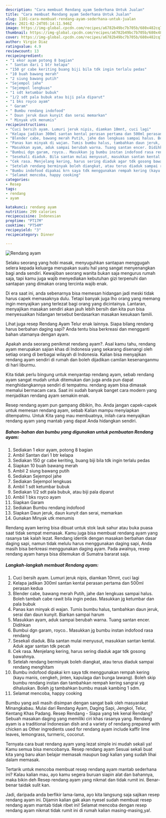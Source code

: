 ```yaml
---
description: "Cara membuat Rendang ayam Sederhana Untuk Jualan"
title: "Cara membuat Rendang ayam Sederhana Untuk Jualan"
slug: 1101-cara-membuat-rendang-ayam-sederhana-untuk-jualan
date: 2021-02-24T05:14:11.946Z
image: https://img-global.cpcdn.com/recipes/a6782b49bc7b705b/680x482cq70/rendang-ayam-foto-resep-utama.jpg
thumbnail: https://img-global.cpcdn.com/recipes/a6782b49bc7b705b/680x482cq70/rendang-ayam-foto-resep-utama.jpg
cover: https://img-global.cpcdn.com/recipes/a6782b49bc7b705b/680x482cq70/rendang-ayam-foto-resep-utama.jpg
author: Virgie Diaz
ratingvalue: 4.9
reviewcount: 13
recipeingredient:
- "1 ekor ayam potong 8 bagian"
- " Santan dari 1 btr kelapa"
- "150 gr cabe keriting buang biji bila tdk ingin terlalu pedas"
- "10 buah bawang merah"
- "2 siung bawang putih"
- "Sejempol jahe"
- "Sejempol lengkuas"
- "1 sdt ketumbar bubuk"
- "1/2 sdt pala bubuk atau biji pala diparut"
- "1 bks royco ayam"
- " Garam"
- " Bumbu rendang indofood"
- " Daun jeruk daun kunyit dan serai memarkan"
- " Minyak utk menumis"
recipeinstructions:
- "Cuci bersih ayam. Lumuri jeruk nipis, diamkan 10mnt, cuci lagi"
- "Kelapa jadikan 300ml santan kental perasan pertama dan 500ml perasan kedua"
- "Blender cabe, bawang merah Putih, jahe dan lengkuas sampai halus. Boleh tambah cabe rawit bila ingin pedas. Masukkan jg ketumbar dan pala bubuk"
- "Panas kan minyak di wajan. Tumis bumbu halus, tambahkan daun jeruk, serai dan daun kunyit. Biarkan sampai harum"
- "Masukkan ayam, aduk sampai berubah warna. Tuang santan encer. Didihkan"
- "Bumbui dgn garam, royco.. Masukkan jg bumbu instan indofood rasa rendang"
- "Sesekali diaduk. Bila santan mulai menyusut, masukkan santan kental. Aduk agar santan tdk pecah"
- "Cek rasa. Menjelang kering, harus sering diaduk agar tdk gosong bawahnya."
- "Setelah rendang berminyak boleh diangkat, atau terus diaduk sampai rendang menghitam"
- "Bumbu indofood dipakai krn saya tdk menggunakan rempah kering (kayu manis, cengkeh, jinten, kapulaga dan bunga lawang). Boleh skip bumbu rendang instan dan tambahkan rempah kering sangrai yg dihaluskan. Boleh jg tambahkan bumbu masak kambing 1 sdm."
- "Selamat mencoba, happy cooking"
categories:
- Resep
tags:
- rendang
- ayam

katakunci: rendang ayam 
nutrition: 299 calories
recipecuisine: Indonesian
preptime: "PT17M"
cooktime: "PT54M"
recipeyield: "3"
recipecategory: Dinner

---
```



![Rendang ayam](https://img-global.cpcdn.com/recipes/a6782b49bc7b705b/680x482cq70/rendang-ayam-foto-resep-utama.jpg)

Selaku seorang yang hobi masak, menyuguhkan santapan menggugah selera kepada keluarga merupakan suatu hal yang sangat menyenangkan bagi anda sendiri. Kewajiban seorang  wanita bukan saja mengurus rumah saja, tapi kamu juga wajib menyediakan kebutuhan gizi terpenuhi dan santapan yang dimakan orang tercinta wajib enak.

Di era  saat ini, anda sebenarnya bisa memesan hidangan jadi meski tidak harus capek memasaknya dulu. Tetapi banyak juga lho orang yang memang ingin menyajikan yang terlezat bagi orang yang dicintainya. Lantaran, menyajikan masakan sendiri akan jauh lebih bersih dan kita pun bisa menyesuaikan hidangan tersebut berdasarkan masakan kesukaan famili. 

Lihat juga resep Rendang Ayam Telur enak lainnya. Siapa bilang rendang harus berbahan daging sapi? Anda tentu bisa berkreasi dan mengganti bahan utamanya dengan ayam.

Apakah anda seorang penikmat rendang ayam?. Asal kamu tahu, rendang ayam merupakan sajian khas di Indonesia yang sekarang disenangi oleh setiap orang di berbagai wilayah di Indonesia. Kalian bisa menyajikan rendang ayam sendiri di rumah dan boleh dijadikan camilan kesenanganmu di hari liburmu.

Kita tidak perlu bingung untuk menyantap rendang ayam, sebab rendang ayam sangat mudah untuk ditemukan dan juga anda pun dapat menghidangkannya sendiri di tempatmu. rendang ayam bisa dimasak memalui bermacam cara. Saat ini sudah banyak banget cara modern yang menjadikan rendang ayam semakin enak.

Resep rendang ayam pun gampang dibikin, lho. Anda jangan capek-capek untuk memesan rendang ayam, sebab Kalian mampu menyiapkan ditempatmu. Untuk Kita yang mau membuatnya, inilah cara menyajikan rendang ayam yang mantab yang dapat Anda hidangkan sendiri.

<!--inarticleads1-->

##### Bahan-bahan dan bumbu yang digunakan untuk pembuatan Rendang ayam:

1. Sediakan 1 ekor ayam, potong 8 bagian
1. Ambil  Santan dari 1 btr kelapa
1. Sediakan 150 gr cabe keriting, buang biji bila tdk ingin terlalu pedas
1. Siapkan 10 buah bawang merah
1. Ambil 2 siung bawang putih
1. Sediakan Sejempol jahe
1. Sediakan Sejempol lengkuas
1. Ambil 1 sdt ketumbar bubuk
1. Sediakan 1/2 sdt pala bubuk, atau biji pala diparut
1. Ambil 1 bks royco ayam
1. Siapkan  Garam
1. Sediakan  Bumbu rendang indofood
1. Siapkan  Daun jeruk, daun kunyit dan serai, memarkan
1. Gunakan  Minyak utk menumis


Rendang ayam kering bisa dibuat untuk stok lauk sahur atau buka puasa saat tidak sempat memasak. Kamu juga bisa membuat rendang ayam yang rasanya tak kalah lezat. Rendang identik dengan masakan berbahan dasar daging sapi, namun tidak melulu harus menggunakan daging sapi, Anda masih bisa berkreasi menggunakan daging ayam. Pada awalnya, resep rendang ayam hanya bisa ditemukan di Sumatra bararat saja. 

<!--inarticleads2-->

##### Langkah-langkah membuat Rendang ayam:

1. Cuci bersih ayam. Lumuri jeruk nipis, diamkan 10mnt, cuci lagi
1. Kelapa jadikan 300ml santan kental perasan pertama dan 500ml perasan kedua
1. Blender cabe, bawang merah Putih, jahe dan lengkuas sampai halus. Boleh tambah cabe rawit bila ingin pedas. Masukkan jg ketumbar dan pala bubuk
1. Panas kan minyak di wajan. Tumis bumbu halus, tambahkan daun jeruk, serai dan daun kunyit. Biarkan sampai harum
1. Masukkan ayam, aduk sampai berubah warna. Tuang santan encer. Didihkan
1. Bumbui dgn garam, royco.. Masukkan jg bumbu instan indofood rasa rendang
1. Sesekali diaduk. Bila santan mulai menyusut, masukkan santan kental. Aduk agar santan tdk pecah
1. Cek rasa. Menjelang kering, harus sering diaduk agar tdk gosong bawahnya.
1. Setelah rendang berminyak boleh diangkat, atau terus diaduk sampai rendang menghitam
1. Bumbu indofood dipakai krn saya tdk menggunakan rempah kering (kayu manis, cengkeh, jinten, kapulaga dan bunga lawang). Boleh skip bumbu rendang instan dan tambahkan rempah kering sangrai yg dihaluskan. Boleh jg tambahkan bumbu masak kambing 1 sdm.
1. Selamat mencoba, happy cooking


Bumbu yang asli masih disimpan dengan sangat baik oleh masyarakat Minangkabau. Mulai dari Rendang Ayam, Daging Sapi, Jengkol, Telur, Kentang Khas Padang. Resep Rendang - Siapa yang tek kenal Rendang? Sebuah masakan daging yang memiliki ciri khas rasanya yang. Rendang ayam is a traditional Indonesian dish and a variety of rendang prepared with chicken as Other ingredients used for rendang ayam include kaffir lime leaves, lemongrass, turmeric, coconut. 

Ternyata cara buat rendang ayam yang lezat simple ini mudah sekali ya! Kamu semua bisa mencobanya. Resep rendang ayam Sesuai sekali buat kita yang baru akan belajar memasak maupun bagi kalian yang sudah lihai dalam memasak.

Tertarik untuk mencoba membuat resep rendang ayam mantab sederhana ini? Kalau kalian mau, ayo kamu segera buruan siapin alat dan bahannya, maka bikin deh Resep rendang ayam yang nikmat dan tidak rumit ini. Benar-benar taidak sulit kan. 

Jadi, daripada anda berfikir lama-lama, ayo kita langsung saja sajikan resep rendang ayam ini. Dijamin kalian gak akan nyesel sudah membuat resep rendang ayam mantab tidak ribet ini! Selamat mencoba dengan resep rendang ayam nikmat tidak rumit ini di rumah kalian masing-masing,ya!.

